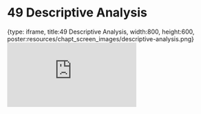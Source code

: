 # 49 Descriptive Analysis
 
{type: iframe, title:49 Descriptive Analysis, width:800, height:600, poster:resources/chapt_screen_images/descriptive-analysis.png}
![](https://datatrail-jhu.github.io/DataTrail/no_toc/descriptive-analysis.html)
 

 
